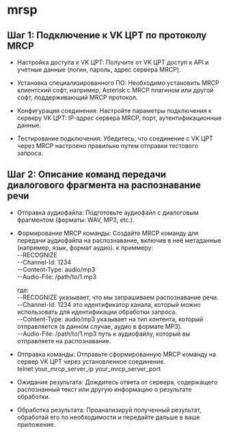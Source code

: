 # mrsp
## Шаг 1: Подключение к VK ЦРТ по протоколу MRCP
- Настройка доступа к VK ЦРТ: Получите от VK ЦРТ доступ к API и учетные данные (логин, пароль, адрес сервера MRCP).

- Установка специализированного ПО: Необходимо установить MRCP клиентский софт, например, Asterisk с MRCP плагином или другой софт, поддерживающий MRCP протокол.

- Конфигурация соединения: Настройте параметры подключения к серверу VK ЦРТ: IP-адрес сервера MRCP, порт, аутентификационные данные.

- Тестирование подключения: Убедитесь, что соединение с VK ЦРТ через MRCP настроено правильно путем отправки тестового запроса.

## Шаг 2: Описание команд передачи диалогового фрагмента на распознавание речи
- Отправка аудиофайла: Подготовьте аудиофайл с диалоговым фрагментом (форматы: WAV, MP3, etc.).

- Формирование MRCP команды: Создайте MRCP команду для передачи аудиофайла на распознавание, включив в неё метаданные (например, язык, формат аудио).
  к приммеру:<br>
  --RECOGNIZE<br>
  --Channel-Id: 1234<br>
  --Content-Type: audio/mp3<br>
  --Audio-File: /path/to/1.mp3<br>
  
  где:<br>
  --RECOGNIZE указывает, что мы запрашиваем распознавание речи.<br>
  --Channel-Id: 1234 это идентификатор канала, который можно использовать для идентификации обработки запроса.<br>
  --Content-Type: audio/mp3 указывает на тип контента, который отправляется (в данном случае, аудио в формате MP3).<br>
  --Audio-File: /path/to/1.mp3 путь к аудиофайлу, который вы отправляете на распознавание.<br>

- Отправка команды: Отправьте сформированную MRCP команду на сервер VK ЦРТ через установленное соединение.<br>
 telnet your_mrcp_server_ip your_mrcp_server_port

- Ожидание результата: Дождитесь ответа от сервера, содержащего распознанный текст или другую информацию о результате обработки.

- Обработка результата: Проанализируй полученный результат, обработай его по необходимости и передайте дальше в ваше приложение.

